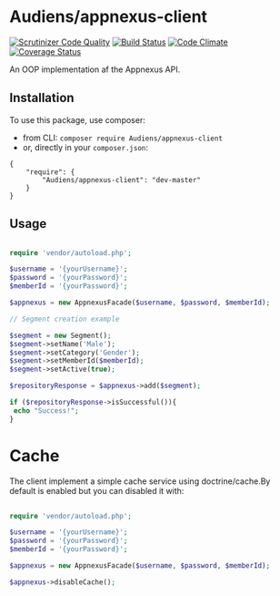 # Audiens/appnexus-client
[![Scrutinizer Code Quality](https://scrutinizer-ci.com/g/Audiens/appnexus-client/badges/quality-score.png?b=master)](https://scrutinizer-ci.com/g/Audiens/appnexus-client/?branch=master)
[![Build Status](https://travis-ci.org/Audiens/appnexus-client.svg?branch=master)](https://travis-ci.org/Audiens/appnexus-client)
[![Code Climate](https://codeclimate.com/github/Audiens/appnexus-client/badges/gpa.svg)](https://codeclimate.com/github/Audiens/appnexus-client)
[![Coverage Status](https://coveralls.io/repos/github/Audiens/appnexus-client/badge.svg?branch=master)](https://coveralls.io/github/Audiens/appnexus-client?branch=master)

An OOP implementation af the Appnexus API.
  
## Installation
To use this package, use composer:

 * from CLI: `composer require Audiens/appnexus-client`
 * or, directly in your `composer.json`:

``` 
{
    "require": {
        "Audiens/appnexus-client": "dev-master"
    }
}
```
  
## Usage


```php

require 'vendor/autoload.php';

$username = '{yourUsername}';
$password = '{yourPassword}';
$memberId = '{yourPassword}';

$appnexus = new AppnexusFacade($username, $password, $memberId);

// Segment creation example

$segment = new Segment();
$segment->setName('Male');
$segment->setCategory('Gender');
$segment->setMemberId($memberId);
$segment->setActive(true);

$repositoryResponse = $appnexus->add($segment);

if ($repositoryResponse->isSuccessful()){
 echo "Success!";
}

```

# Cache

The client implement a simple cache service using doctrine/cache.By default is enabled but you can disabled it with:

```php
 
require 'vendor/autoload.php';

$username = '{yourUsername}';
$password = '{yourPassword}';
$memberId = '{yourPassword}';

$appnexus = new AppnexusFacade($username, $password, $memberId);

$appnexus->disableCache();

```